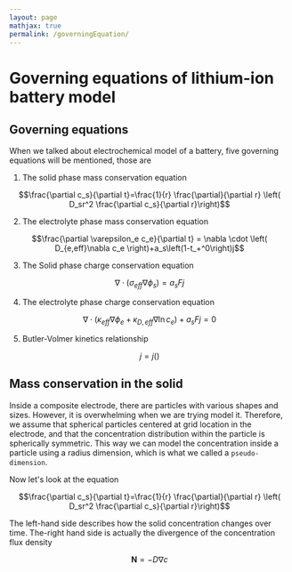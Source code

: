 ```yaml
---
layout: page
mathjax: true
permalink: /governingEquation/
---
```


# Governing equations of lithium-ion battery model

## Governing equations

When we talked about electrochemical model of a battery, five governing equations will be mentioned, those are

1. The solid phase mass conservation equation

$$\frac{\partial c_s}{\partial t}=\frac{1}{r} \frac{\partial}{\partial r} \left( D_sr^2 \frac{\partial c_s}{\partial r}\right)$$

2. The electrolyte phase mass conservation equation

$$\frac{\partial \varepsilon_e c_e}{\partial t} = \nabla \cdot \left( D_{e,eff}\nabla c_e \right)+a_s\left(1-t_+^0\right)j$$

3. The Solid phase charge conservation equation

$$\nabla\cdot\left(\sigma_{eff}\nabla\phi_s\right)=a_sFj$$

4. The electrolyte phase charge conservation equation

$$\nabla\cdot\left(\kappa_{eff}\nabla\phi_e+\kappa_{D,eff}\nabla\ln c_e\right)+a_sFj=0$$

5. Butler-Volmer kinetics relationship

$$j=j\left(\right)$$

## Mass conservation in the solid

Inside a composite electrode, there are particles with various shapes and sizes. However, it is overwhelming when we are trying model it. Therefore, we assume that spherical particles centered at grid location in the electrode, and that the concentration distribution within the particle is spherically symmetric. This way we can model the concentration inside a particle using a radius dimension, which is what we called a `pseudo-dimension`.  

Now let's look at the equation

$$\frac{\partial c_s}{\partial t}=\frac{1}{r} \frac{\partial}{\partial r} \left( D_sr^2 \frac{\partial c_s}{\partial r}\right)$$

The left-hand side describes how the solid concentration changes over time. The-right hand side is actually the divergence of the concentration flux density

 $$\mathbf{N}=-D\nabla c$$ 
